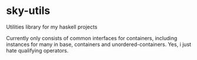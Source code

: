 # sky-utils

Utilities library for my haskell projects

Currently only consists of common interfaces for containers, including
instances for many in base, containers and unordered-containers. Yes,
i just hate qualifying operators.

